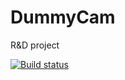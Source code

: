 # DummyCam
R&amp;D project

[![Build status](https://build.mobile.azure.com/v0.1/apps/0142ce3d-8e2f-41e7-82ea-88771fa5a696/branches/master/badge)](https://mobile.azure.com)